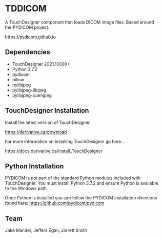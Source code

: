 # TDDICOM
A TouchDesigner component that loads DICOM image files. Based around the PYDICOM project.

https://pydicom.github.io

## Dependencies

* TouchDesigner 2021.10000+ 
* Python 3.7.2
* pydicom
* pillow
* pylibjpeg
* pylibjpeg-libjpeg
* pylibjpeg-openjpeg

## TouchDesigner Installation

Install the latest version of TouchDesigner.

https://derivative.ca/download

For more information on installing TouchDesigner go here...

https://docs.derivative.ca/Install_TouchDesigner

## Python Installation

PYDICOM is not part of the standard Python modules included with TouchDesigner. You must install Python 3.7.2 and ensure Python is available to the Windows path.

Once Python is installed you can follow the PYDICOM installation directions found here: https://github.com/pydicom/pydicom

## Team
Jake Mandel, Jeffers Egan, Jarrett Smith


